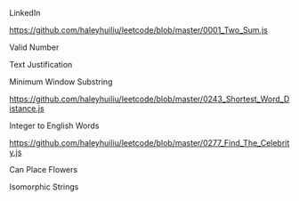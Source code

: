 LinkedIn

https://github.com/haleyhuiliu/leetcode/blob/master/0001_Two_Sum.js

Valid Number

Text Justification

Minimum Window Substring

https://github.com/haleyhuiliu/leetcode/blob/master/0243_Shortest_Word_Distance.js

Integer to English Words

https://github.com/haleyhuiliu/leetcode/blob/master/0277_Find_The_Celebrity.js

Can Place Flowers

Isomorphic Strings

